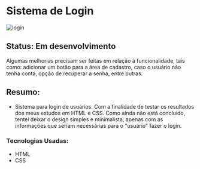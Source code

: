 # Sistema de Login

![login](https://user-images.githubusercontent.com/85134349/124674440-1b070080-de91-11eb-9d3b-2e8417731d5a.png)

## Status: Em desenvolvimento

Algumas melhorias precisam ser feitas em relação à funcionalidade, tais como: adicionar um botão para a área de cadastro, caso o usuário não tenha conta, opção de recuperar a senha, entre outras.

## Resumo:

- Sistema para login de usuários. Com a finalidade de testar os resultados dos meus estudos em HTML e CSS. Como ainda não está concluído, tentei deixar o design simples e minimalista, apenas com as informações que seriam necessárias para o "usuário" fazer o login.

### Tecnologias Usadas:

- HTML
- CSS
